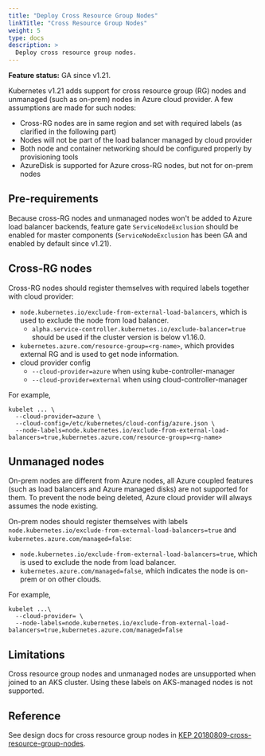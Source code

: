 ```yaml
---
title: "Deploy Cross Resource Group Nodes"
linkTitle: "Cross Resource Group Nodes"
weight: 5
type: docs
description: >
  Deploy cross resource group nodes.
---
```


**Feature status:** GA since v1.21.

Kubernetes v1.21 adds support for cross resource group (RG) nodes and unmanaged (such as on-prem) nodes in Azure cloud provider. A few assumptions are made for such nodes:

- Cross-RG nodes are in same region and set with required labels (as clarified in the following part)
- Nodes will not be part of the load balancer managed by cloud provider
- Both node and container networking should be configured properly by provisioning tools
- AzureDisk is supported for Azure cross-RG nodes, but not for on-prem nodes

## Pre-requirements

Because cross-RG nodes and unmanaged nodes won't be added to Azure load balancer backends, feature gate `ServiceNodeExclusion` should be enabled for master components (`ServiceNodeExclusion` has been GA and enabled by default since v1.21).

## Cross-RG nodes

Cross-RG nodes should register themselves with required labels together with cloud provider:

- `node.kubernetes.io/exclude-from-external-load-balancers`, which is used to exclude the node from load balancer.
  - `alpha.service-controller.kubernetes.io/exclude-balancer=true` should be used if the cluster version is below v1.16.0.
- `kubernetes.azure.com/resource-group=<rg-name>`, which provides external RG and is used to get node information.
- cloud provider config
  - `--cloud-provider=azure` when using kube-controller-manager
  - `--cloud-provider=external` when using cloud-controller-manager

For example,

```shell script
kubelet ... \
  --cloud-provider=azure \
  --cloud-config=/etc/kubernetes/cloud-config/azure.json \
  --node-labels=node.kubernetes.io/exclude-from-external-load-balancers=true,kubernetes.azure.com/resource-group=<rg-name>
```

## Unmanaged nodes

On-prem nodes are different from Azure nodes, all Azure coupled features (such as load balancers and Azure managed disks) are not supported for them. To prevent the node being deleted, Azure cloud provider will always assumes the node existing.

On-prem nodes should register themselves with labels `node.kubernetes.io/exclude-from-external-load-balancers=true` and `kubernetes.azure.com/managed=false`:

- `node.kubernetes.io/exclude-from-external-load-balancers=true`, which is used to exclude the node from load balancer.
- `kubernetes.azure.com/managed=false`, which indicates the node is on-prem or on other clouds.

For example,

```shell script
kubelet ...\
  --cloud-provider= \
  --node-labels=node.kubernetes.io/exclude-from-external-load-balancers=true,kubernetes.azure.com/managed=false
```

## Limitations

Cross resource group nodes and unmanaged nodes are unsupported when joined to an AKS cluster. Using these labels on AKS-managed nodes is not supported.

## Reference

See design docs for cross resource group nodes in [KEP 20180809-cross-resource-group-nodes](https://github.com/kubernetes/enhancements/tree/master/keps/sig-cloud-provider/azure/604-cross-resource-group-nodes).
